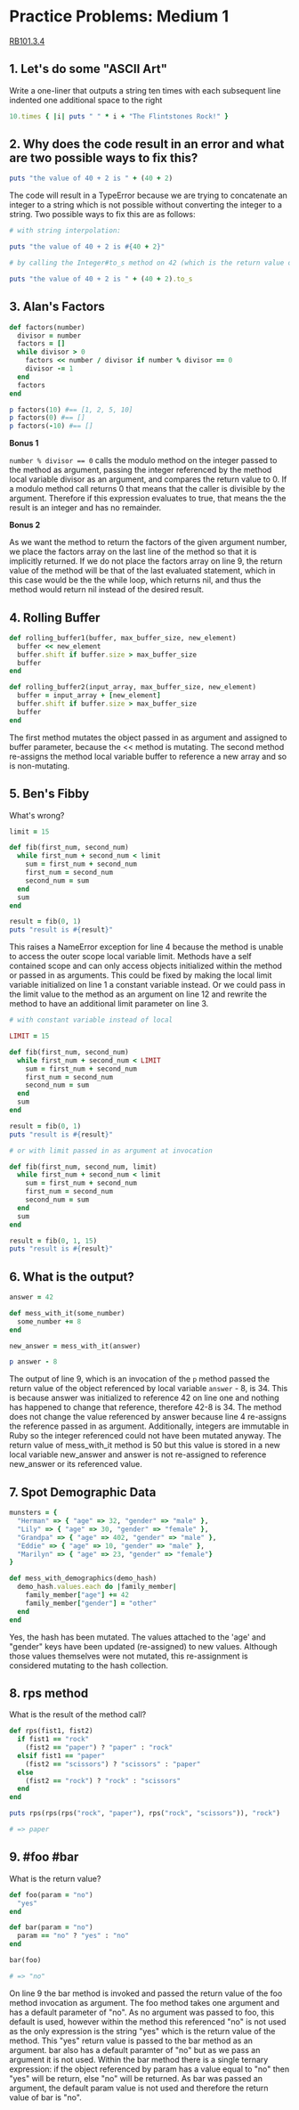 # Practice Problems: Medium 1

[RB101.3.4](https://launchschool.com/lessons/263069da/assignments/6eba600c)

## 1. Let's do some "ASCII Art" 

Write a one-liner that outputs a string ten times with each subsequent line indented one additional space to the right

```ruby
10.times { |i| puts " " * i + "The Flintstones Rock!" }
```



## 2. Why does the code result in an error and what are two possible ways to fix this?

```ruby
puts "the value of 40 + 2 is " + (40 + 2)
```

The code will result in a TypeError because we are trying to concatenate an integer to a string which is not possible without converting the integer to a string. Two possible ways to fix this are as follows:

```ruby
# with string interpolation:

puts "the value of 40 + 2 is #{40 + 2}"

# by calling the Integer#to_s method on 42 (which is the return value of calling the Integer#+ method on 40 and passing it 2 as an argument.)

puts "the value of 40 + 2 is " + (40 + 2).to_s

```



## 3. Alan's Factors

```ruby
def factors(number)
  divisor = number
  factors = []
  while divisor > 0
    factors << number / divisor if number % divisor == 0
    divisor -= 1
  end
  factors
end

p factors(10) #== [1, 2, 5, 10]
p factors(0) #== []
p factors(-10) #== []

```

**Bonus 1**

`number % divisor == 0` calls the modulo method on the integer passed to the method as argument, passing the integer referenced by the method local variable divisor as an argument, and compares the return value to 0. If a modulo method call returns 0 that means that the caller is divisible by the argument. Therefore if this expression evaluates to true, that means the the result is an integer and has no remainder.

**Bonus 2**

As we want the method to return the factors of the given argument number, we place the factors array on the last line of the method so that it is implicitly returned. If we do not place the factors array on line 9, the return value of the method will be that of the last evaluated statement, which in this case would be the the while loop, which returns nil, and thus the method would return nil instead of the desired result.



## 4. Rolling Buffer

```ruby
def rolling_buffer1(buffer, max_buffer_size, new_element)
  buffer << new_element
  buffer.shift if buffer.size > max_buffer_size
  buffer
end

def rolling_buffer2(input_array, max_buffer_size, new_element)
  buffer = input_array + [new_element]
  buffer.shift if buffer.size > max_buffer_size
  buffer
end
```

The first method mutates the object passed in as argument and assigned to buffer parameter, because the << method is mutating. The second method re-assigns the method local variable buffer to reference a new array and so is non-mutating. 



## 5. Ben's Fibby

What's wrong?

```ruby
limit = 15

def fib(first_num, second_num)
  while first_num + second_num < limit
    sum = first_num + second_num
    first_num = second_num
    second_num = sum
  end
  sum
end

result = fib(0, 1)
puts "result is #{result}"
```

This raises a NameError exception for line 4 because the method is unable to access the outer scope local variable limit. Methods have a self contained scope and can only access objects initialized within the method or passed in as arguments. This could be fixed by making the local limit variable initialized on line 1 a constant variable instead. Or we could pass in the limit value to the method as an argument on line 12 and rewrite the method to have an additional limit parameter on line 3.

```ruby
# with constant variable instead of local

LIMIT = 15

def fib(first_num, second_num)
  while first_num + second_num < LIMIT
    sum = first_num + second_num
    first_num = second_num
    second_num = sum
  end
  sum
end

result = fib(0, 1)
puts "result is #{result}"

# or with limit passed in as argument at invocation

def fib(first_num, second_num, limit)
  while first_num + second_num < limit
    sum = first_num + second_num
    first_num = second_num
    second_num = sum
  end
  sum
end

result = fib(0, 1, 15)
puts "result is #{result}"
```



## 6. What is the output?

```ruby
answer = 42

def mess_with_it(some_number)
  some_number += 8
end

new_answer = mess_with_it(answer)

p answer - 8
```

The output of line 9, which is an invocation of the `p` method passed the return value of the object referenced by local variable `answer` - 8, is 34. This is because answer was initialized to reference 42 on line one and nothing has happened to change that reference, therefore 42-8 is 34. The method does not change the value referenced by answer because line 4 re-assigns the reference passed in as argument. Additionally, integers are immutable in Ruby so the integer referenced could not have been mutated anyway. The return value of mess_with_it method is 50 but this value is stored in a new local variable new_answer and answer is not re-assigned to reference new_answer or its referenced value.



## 7. Spot Demographic Data

```ruby
munsters = {
  "Herman" => { "age" => 32, "gender" => "male" },
  "Lily" => { "age" => 30, "gender" => "female" },
  "Grandpa" => { "age" => 402, "gender" => "male" },
  "Eddie" => { "age" => 10, "gender" => "male" },
  "Marilyn" => { "age" => 23, "gender" => "female"}
}

def mess_with_demographics(demo_hash)
  demo_hash.values.each do |family_member|
    family_member["age"] += 42
    family_member["gender"] = "other"
  end
end
```

Yes, the hash has been mutated. The values attached to the 'age' and "gender" keys have been updated (re-assigned) to new values. Although those values themselves were not mutated, this re-assignment is considered mutating to the hash collection.



## 8. rps method

What is the result of the method call?

```ruby
def rps(fist1, fist2)
  if fist1 == "rock"
    (fist2 == "paper") ? "paper" : "rock"
  elsif fist1 == "paper"
    (fist2 == "scissors") ? "scissors" : "paper"
  else
    (fist2 == "rock") ? "rock" : "scissors"
  end
end

puts rps(rps(rps("rock", "paper"), rps("rock", "scissors")), "rock")

# => paper
```



## 9. #foo #bar

What is the return value?

```ruby
def foo(param = "no")
  "yes"
end

def bar(param = "no")
  param == "no" ? "yes" : "no"
end

bar(foo)

# => "no"
```

On line 9 the bar method is invoked and passed the return value of the foo method invocation as argument. The foo method takes one argument and has a default parameter of "no". As no argument was passed to foo, this default is used, however within the method this referenced "no" is not used as the only expression is the string "yes" which is the return value of the method. This "yes" return value is passed to the bar method as an argument. bar also has a default paramter of "no" but as we pass an argument it is not used. Within the bar method there is a single ternary expression: if the object referenced by param has a value equal to "no" then "yes" will be return, else "no" will be returned. As bar was passed an argument, the default param value is not used and therefore the return value of bar is "no".